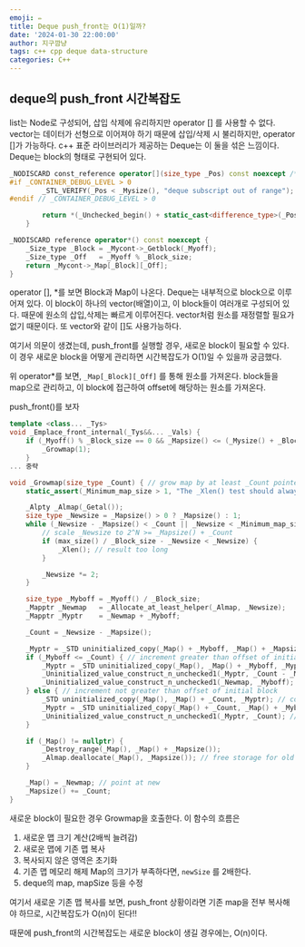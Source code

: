 ```yaml
---
emoji: ✏️
title: Deque push_front는 O(1)일까?
date: '2024-01-30 22:00:00'
author: 지구깜냥
tags: c++ cpp deque data-structure
categories: C++
---
```


## deque의 push_front 시간복잡도

list는 Node로 구성되어, 삽입 삭제에 유리하지만 operator [] 를 사용할 수 없다.
vector는 데이터가 선형으로 이어져야 하기 때문에 삽입/삭제 시 불리하지만, operator []가 가능하다.
c++ 표준 라이브러리가 제공하는 Deque는 이 둘을 섞은 느낌이다.
Deque는 block의 형태로 구현되어 있다.

```cpp
_NODISCARD const_reference operator[](size_type _Pos) const noexcept /* strengthened */ {
#if _CONTAINER_DEBUG_LEVEL > 0
        _STL_VERIFY(_Pos < _Mysize(), "deque subscript out of range");
#endif // _CONTAINER_DEBUG_LEVEL > 0

        return *(_Unchecked_begin() + static_cast<difference_type>(_Pos));
    }

_NODISCARD reference operator*() const noexcept {
    _Size_type _Block = _Mycont->_Getblock(_Myoff);
    _Size_type _Off   = _Myoff % _Block_size;
    return _Mycont->_Map[_Block][_Off];
}
```

operator [], *를 보면 Block과 Map이 나온다.
Deque는 내부적으로 block으로 이루어져 있다. 이 block이 하나의 vector(배열)이고, 이 block들이 여러개로 구성되어 있다.
때문에 원소의 삽입,삭제는 빠르게 이루어진다. vector처럼 원소를 재정렬할 필요가 없기 때문이다.
또 vector와 같이 []도 사용가능하다.

여기서 의문이 생겼는데, push_front를 실행할 경우, 새로운 block이 필요할 수 있다.
이 경우 새로운 block을 어떻게 관리하면 시간복잡도가 O(1)일 수 있을까 궁금했다.

위 operator*를 보면, `_Map[_Block][_Off]` 를 통해 원소를 가져온다.
block들을 map으로 관리하고, 이 block에 접근하여 offset에 해당하는 원소를 가져온다.

push_front()를 보자

```cpp
template <class... _Tys>
void _Emplace_front_internal(_Tys&&... _Vals) {
    if (_Myoff() % _Block_size == 0 && _Mapsize() <= (_Mysize() + _Block_size) / _Block_size) {
        _Growmap(1);
    }
... 중략

void _Growmap(size_type _Count) { // grow map by at least _Count pointers, _Mapsize() a power of 2
    static_assert(_Minimum_map_size > 1, "The _Xlen() test should always be performed.");

    _Alpty _Almap(_Getal());
    size_type _Newsize = _Mapsize() > 0 ? _Mapsize() : 1;
    while (_Newsize - _Mapsize() < _Count || _Newsize < _Minimum_map_size) {
        // scale _Newsize to 2^N >= _Mapsize() + _Count
        if (max_size() / _Block_size - _Newsize < _Newsize) {
            _Xlen(); // result too long
        }

        _Newsize *= 2;
    }

    size_type _Myboff = _Myoff() / _Block_size;
    _Mapptr _Newmap   = _Allocate_at_least_helper(_Almap, _Newsize);
    _Mapptr _Myptr    = _Newmap + _Myboff;

    _Count = _Newsize - _Mapsize();

    _Myptr = _STD uninitialized_copy(_Map() + _Myboff, _Map() + _Mapsize(), _Myptr); // copy initial to end
    if (_Myboff <= _Count) { // increment greater than offset of initial block
        _Myptr = _STD uninitialized_copy(_Map(), _Map() + _Myboff, _Myptr); // copy rest of old
        _Uninitialized_value_construct_n_unchecked1(_Myptr, _Count - _Myboff); // clear suffix of new
        _Uninitialized_value_construct_n_unchecked1(_Newmap, _Myboff); // clear prefix of new
    } else { // increment not greater than offset of initial block
        _STD uninitialized_copy(_Map(), _Map() + _Count, _Myptr); // copy more old
        _Myptr = _STD uninitialized_copy(_Map() + _Count, _Map() + _Myboff, _Newmap); // copy rest of old
        _Uninitialized_value_construct_n_unchecked1(_Myptr, _Count); // clear rest to initial block
    }

    if (_Map() != nullptr) {
        _Destroy_range(_Map(), _Map() + _Mapsize());
        _Almap.deallocate(_Map(), _Mapsize()); // free storage for old
    }

    _Map() = _Newmap; // point at new
    _Mapsize() += _Count;
}
```

새로운 block이 필요한 경우 Growmap을 호출한다.
이 함수의 흐름은

1. 새로운 맵 크기 계산(2배씩 늘려감)
2. 새로운 맵에 기존 맵 복사
3. 복사되지 않은 영역은 초기화
4. 기존 맵 메모리 해제
   Map의 크기가 부족하다면, `newSize` 를 2배한다.
5. deque의 map, mapSize 등을 수정

여기서 새로운 기존 맵 복사를 보면, push_front 상황이라면 기존 map을 전부 복사해야 하므로, 시간복잡도가 O(n)이 된다!!

때문에 push_front의 시간복잡도는 새로운 block이 생길 경우에는, O(n)이다.



